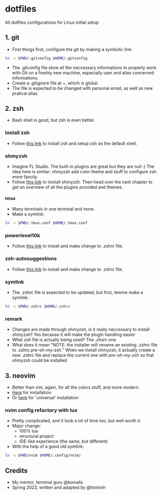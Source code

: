 # dotfiles

All dotfiles configurations for Linux initial setup

## 1. git

- First things first, configure the git by making a symbolic link:

```bash
ln -s $PWD/.gitconfig $HOME/.gitconfig
```

- The .gitconfig file store all the neccessary informations to properly work with Git on a freshly new machine, especially user and alias concerned informations.
- Create a .gitignore file at ~, which is global
- The file is expected to be changed with personal email, as well as new pratical alias.

## 2. zsh

- Bash shell is good, but zsh is even better.

### install zsh

- Follow [this link](https://github.com/ohmyzsh/ohmyzsh/wiki/Installing-ZSH#install-and-set-up-zsh-as-default) to install zsh and setup zsh as the default shell.

### ohmyzsh

- Imagine FL Studio. The built-in plugins are great but they are null :) The idea here is similar: ohmyzsh add color theme and stuff to configure zsh more fancily.
- Follow [this link](https://github.com/ohmyzsh/ohmyzsh/wiki#welcome-to-oh-my-zsh) to iinstall ohmyzsh. Then head over the next chapter to get an overview of all the plugins provided and themes.

#### tmux

- Many terminals in one terminal and more.
- Make a symlink:

```bash
ln -s $PWD/.tmux.conf $HOME/.tmux.conf
```

### powerlevel10k

- Follow [this link](https://github.com/romkatv/powerlevel10k#oh-my-zsh) to install and make change to .zshrc file.

### zsh-autosuggestions

- Follow [this link](https://github.com/zsh-users/zsh-autosuggestions/blob/master/INSTALL.md#oh-my-zsh) to install and make change to .zshrc file.

### symlink

- The .zshrc file is expected to be updated, but first, lemme make a symlink:

```bash
ln -s $PWD/.zshrc $HOME/.zshrc
```

### remark

- Changes are made through ohmyzsh, is it really neccessary to install ohmyzsh?
  Yes because it will make the plugin handling easier
- What zsh file is actually being used?
  The _.zhsrc_ one
- What does it mean "NOTE: the installer will rename an existing .zshrc file to .zshrc.pre-oh-my-zsh."
  When we install ohmyzsh, it actually create a new _.zshrc_ file and replace the current one with _pre-oh-my-zsh_ so that ohmyzsh could be installed

## 3. neovim

- Better than vim, again, for all the colors stuff, and more modern.
- [Here](https://github.com/neovim/neovim/wiki/Installing-Neovim#ubuntu) for installation
- Or [here](https://github.com/neovim/neovim/wiki/Installing-Neovim#appimage-universal-linux-package) for 'universal' installation

### nvim config refactory with lua

- Pretty complicated, and it took a lot of time too, but well worth it.
- Major change:
  - 100% lua
  - structural project
  - IDE-like experience (the same, but different)
- With the help of a good old symlink:

```bash
ln -s $PWD/nvim $HOME/.config/nvim/
```

## Credits

- My mentor, terminal guru @komalis
- Spring 2023, written and adapted by @ttominh
